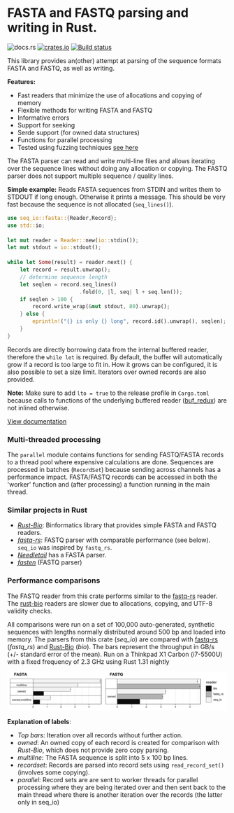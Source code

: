 
# FASTA and FASTQ parsing and writing in Rust.

![docs.rs](https://docs.rs/seq_io/badge.svg)
[![crates.io](https://img.shields.io/crates/v/seq_io.svg)](https://crates.io/crates/seq_io)
[![Build status](https://github.com/markschl/seq_io/workflows/ci/badge.svg)](https://github.com/markschl/seq_io/actions)

This library provides an(other) attempt at parsing of the sequence formats FASTA and FASTQ, as well as writing.

**Features:**

* Fast readers that minimize the use of allocations and copying of memory
* Flexible methods for writing FASTA and FASTQ
* Informative errors
* Support for seeking
* Serde support (for owned data structures)
* Functions for parallel processing
* Tested using fuzzing techniques [see here](fuzz/README.md)

The FASTA parser can read and write multi-line files and allows
iterating over the sequence lines without doing any allocation or
copying. The FASTQ parser does not support multiple sequence / quality lines.

**Simple example:**
Reads FASTA sequences from STDIN and writes them to STDOUT
if long enough. Otherwise it prints a message. This should
be very fast because the sequence is not allocated (`seq_lines()`).
```rust
use seq_io::fasta::{Reader,Record};
use std::io;

let mut reader = Reader::new(io::stdin());
let mut stdout = io::stdout();

while let Some(result) = reader.next() {
    let record = result.unwrap();
    // determine sequence length
    let seqlen = record.seq_lines()
                       .fold(0, |l, seq| l + seq.len());
    if seqlen > 100 {
        record.write_wrap(&mut stdout, 80).unwrap();
    } else {
        eprintln!("{} is only {} long", record.id().unwrap(), seqlen);
    }
}
```

Records are directly borrowing data from the internal buffered reader,
therefore the `while let` is required. By default, the buffer will automatically
grow if a record is too large to fit in. How it grows can be configured, it is
also possible to set a size limit. Iterators over owned records are also provided.

**Note:** Make sure to add `lto = true` to the release profile in `Cargo.toml`
because calls to functions of the underlying buffered reader
([buf_redux](https://github.com/abonander/buf_redux)) are not inlined otherwise.

[View documentation](https://docs.rs/seq_io)

### Multi-threaded processing

The `parallel` module contains functions for sending FASTQ/FASTA
records to a thread pool where expensive calculations are done.
Sequences are processed in batches (`RecordSet`) because sending across
channels has a performance impact. FASTA/FASTQ records can be accessed in
both the 'worker' function and (after processing) a function running in the
main thread.

### Similar projects in Rust

* *[Rust-Bio](https://rust-bio.github.io)*: Binformatics library that provides
  simple FASTA and FASTQ readers.
* *[fastq-rs](https://github.com/aseyboldt/fastq-rs)*: FASTQ parser with
  comparable performance (see below). `seq_io` was inspired by `fastq_rs`.
* *[Needletail](https://github.com/onecodex/needletail)* has a FASTA parser.
* *[fasten](https://github.com/lskatz/fasten)* (FASTQ parser)

### Performance comparisons

The FASTQ reader from this crate performs similar to the
[fastq-rs](https://github.com/aseyboldt/fastq-rs) reader.
The [rust-bio](http://rust-bio.github.io/) readers are slower due
to allocations, copying, and UTF-8 validity checks.

All comparisons were run on a set of 100,000 auto-generated, synthetic sequences
with lengths normally distributed around 500 bp and loaded into memory.
The parsers from this crate (*seq_io*) are compared with [fastq-rs](https://github.com/aseyboldt/fastq-rs) (*fastq_rs*)
and [Rust-Bio](https://rust-bio.github.io/) (*bio*).
The bars represent the throughput in GB/s (+/- standard error of the mean).
Run on a Thinkpad X1 Carbon (i7-5500U) with a fixed frequency of 2.3 GHz
using Rust 1.31 nightly

![benchmark results](bench_results/reader_comparison_simple.png)

**Explanation of labels**:

* *Top bars*: Iteration over all records without further action.
* *owned*: An owned copy of each record is created for comparison with *Rust-Bio*,
  which does not provide zero copy parsing.
* *multiline*: The FASTA sequence is split into 5 x 100 bp lines.
* *recordset*: Records are parsed into record sets using `read_record_set()` (involves some copying).
* *parallel*: Record sets are are sent to worker threads for parallel processing
  where they are being iterated over and then sent back to the main thread
  where there is another iteration over the records (the latter only in seq_io)

